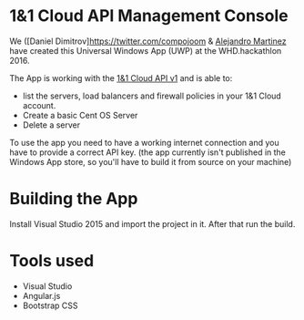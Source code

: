 ﻿# 1&1 Cloud API Management Console
We ([Daniel Dimitrov]https://twitter.com/compojoom & [Alejandro Martinez](https://www.linkedin.com/in/alejandromartcu) have 
created this Universal Windows App (UWP) at the WHD.hackathlon 2016. 

The App is working with the [1&1 Cloud API v1](https://cloudpanel-api.1and1.com/documentation/v1/)
and is able to:

* list the servers, load balancers and firewall policies in your 1&1 Cloud account.
* Create a basic Cent OS Server 
* Delete a server

To use the app you need to have a working internet connection and you have to 
provide a correct API key. (the app currently isn't published in the Windows App store, so you'll have to build it from source on
your machine)

# Building the App
Install Visual Studio 2015 and import the project in it. After that run the build.

# Tools used
- Visual Studio
- Angular.js
- Bootstrap CSS 